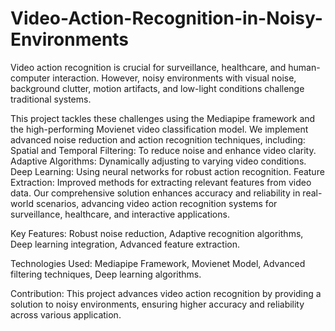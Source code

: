 # Video-Action-Recognition-in-Noisy-Environments
Video action recognition is crucial for surveillance, healthcare, and human-computer interaction. However, noisy environments with visual noise, background clutter, motion artifacts, and low-light conditions challenge traditional systems.

This project tackles these challenges using the Mediapipe framework and the high-performing Movienet video classification model. We implement advanced noise reduction and action recognition techniques, including:
Spatial and Temporal Filtering: To reduce noise and enhance video clarity.
Adaptive Algorithms: Dynamically adjusting to varying video conditions.
Deep Learning: Using neural networks for robust action recognition.
Feature Extraction: Improved methods for extracting relevant features from video data.
Our comprehensive solution enhances accuracy and reliability in real-world scenarios, advancing video action recognition systems for surveillance, healthcare, and interactive applications.

Key Features:
Robust noise reduction,
Adaptive recognition algorithms,
Deep learning integration,
Advanced feature extraction.

Technologies Used:
Mediapipe Framework,
Movienet Model,
Advanced filtering techniques,
Deep learning algorithms.

Contribution:
This project advances video action recognition by providing a solution to noisy environments, ensuring higher accuracy and reliability across various application.
